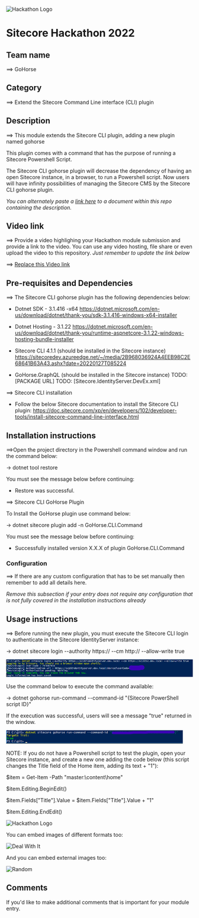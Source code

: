 ![Hackathon Logo](docs/images/hackathon.png?raw=true "Hackathon Logo")
# Sitecore Hackathon 2022  

## Team name
⟹ GoHorse

## Category
⟹ Extend the Sitecore Command Line interface (CLI) plugin

## Description
⟹ This module extends the Sitecore CLI plugin, adding a new plugin named gohorse

 This plugin comes with a command that has the purpose of running a Sitecore Powershell Script.

 The Sitecore CLI gohorse plugin will decrease the dependency of having an open Sitecore instance, in a browser, to run a Powershell script. Now users will have infinity possibilities of managing the Sitecore CMS by the Sitecore CLI gohorse plugin.

_You can alternately paste a [link here](#docs) to a document within this repo containing the description._

## Video link
⟹ Provide a video highlighing your Hackathon module submission and provide a link to the video. You can use any video hosting, file share or even upload the video to this repository. _Just remember to update the link below_

⟹ [Replace this Video link](#video-link)



## Pre-requisites and Dependencies

⟹ The Sitecore CLI gohorse plugin has the following dependencies below:

- Dotnet SDK - 3.1.416 -x64
https://dotnet.microsoft.com/en-us/download/dotnet/thank-you/sdk-3.1.416-windows-x64-installer

- Dotnet Hosting - 3.1.22
https://dotnet.microsoft.com/en-us/download/dotnet/thank-you/runtime-aspnetcore-3.1.22-windows-hosting-bundle-installer

- Sitecore CLI 4.1.1 (should be installed in the Sitecore instance)
https://sitecoredev.azureedge.net/~/media/2B968036924A4EEB98C2E68641B63A43.ashx?date=20220127T085224

- GoHorse.GraphQL (should be installed in the Sitecore instance)
TODO: [PACKAGE URL]
TODO: [Sitecore.IdentityServer.DevEx.xml]

⟹ Sitecore CLI installation
- Follow the below Sitecore documentation to install the Sitecore CLI plugin:
https://doc.sitecore.com/xp/en/developers/102/developer-tools/install-sitecore-command-line-interface.html


## Installation instructions
⟹Open the project directory in the Powershell command window and run the command below:

-> dotnet tool restore

You must see the message below before continuing:

* Restore was successful.

⟹ Sitecore CLI GoHorse Plugin

To Install the GoHorse plugin use command below:

-> dotnet sitecore plugin add -n GoHorse.CLI.Command

You must see the message below before continuing:

* Successfully installed version X.X.X of plugin GoHorse.CLI.Command

### Configuration
⟹ If there are any custom configuration that has to be set manually then remember to add all details here.

_Remove this subsection if your entry does not require any configuration that is not fully covered in the installation instructions already_

## Usage instructions
⟹ Before running the new plugin, you must execute the Sitecore CLI login to authenticate in the Sitecore IdentityServer instance:

-> dotnet sitecore login --authority https://<Sitecore identity server> --cm http://<Sitecore instance> --allow-write true

![Sitecore CLI login](docs/images/sitecore-cli-login.png?raw=true "Sitecore CLI login")

Use the command below to execute the command available:

-> dotnet gohorse run-command --command-id "{Sitecore PowerShell script ID}"

If the execution was successful, users will see a message "true" returned in the window.

![Sitecore gohorse execution](docs/images/sitecore-gohorse-execution.png?raw=true "Sitecore gohorse execution")

NOTE:
If you do not have a Powershell script to test the plugin, open your Sitecore instance, and create a new one adding the code below (this script changes the Title field of the Home item, adding its text + "1"):

$item = Get-Item -Path "master:\content\home"

$item.Editing.BeginEdit()

$item.Fields["Title"].Value = $item.Fields["Title"].Value + "1"

$item.Editing.EndEdit()



![Hackathon Logo](docs/images/hackathon.png?raw=true "Hackathon Logo")

You can embed images of different formats too:

![Deal With It](docs/images/deal-with-it.gif?raw=true "Deal With It")

And you can embed external images too:

![Random](https://thiscatdoesnotexist.com/)

## Comments
If you'd like to make additional comments that is important for your module entry.
